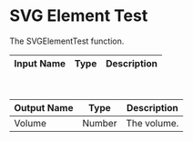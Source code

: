 

# SVG Element Test

The SVGElementTest function.

|Input Name|Type|Description|
|---|---|---|


<br>

|Output Name|Type|Description|
|---|---|---|
|Volume|Number|The volume.|

